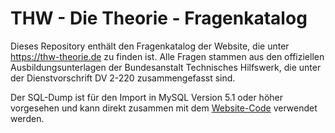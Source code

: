 # THW - Die Theorie - Fragenkatalog

Dieses Repository enthält den Fragenkatalog der Website, die unter https://thw-theorie.de zu finden ist. Alle Fragen stammen aus den offiziellen Ausbildungsunterlagen der Bundesanstalt Technisches Hilfswerk, die unter der Dienstvorschrift DV 2-220 zusammengefasst sind.

Der SQL-Dump ist für den Import in MySQL Version 5.1 oder höher vorgesehen und kann direkt zusammen mit dem [Website-Code](https://gitlab.kb-dev.net/kblaschke/thw-theorie-web.git) verwendet werden.